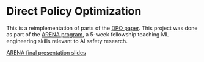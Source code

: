 # Direct Policy Optimization

This is a reimplementation of parts of the [DPO paper](https://arxiv.org/pdf/2305.18290). This project was done as part of the [ARENA program](https://www.arena.education/), a 5-week fellowship teaching ML engineering skills relevant to AI safety research.

[ARENA final presentation slides](https://docs.google.com/presentation/d/1R43edlt9SgoNCjdnppCcrWuIry_RGL643WUMbQr9IuE/edit?usp=sharing)
